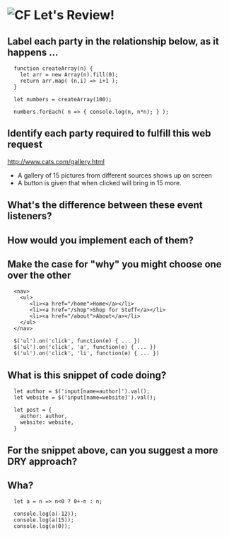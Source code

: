 # ![CF](https://i.imgur.com/7v5ASc8.png) Let's Review!

## Label each party in the relationship below, as it happens ...
```
  function createArray(n) {
    let arr = new Array(n).fill(0);
    return arr.map( (n,i) => i+1 );
  }
    
  let numbers = createArray(100);
    
  numbers.forEach( n => { console.log(n, n*n); } );
```

## Identify each party required to fulfill this web request
http://www.cats.com/gallery.html
 - A gallery of 15 pictures from different sources shows up on screen
 - A button is given that when clicked will bring in 15 more.
 
 
## What's the difference between these event listeners? 
## How would you implement each of them?
## Make the case for "why" you might choose one over the other
```
  <nav>
    <ul>
       <li><a href="/home">Home</a></li>
       <li><a href="/shop">Shop for Stuff</a></li>
       <li><a href="/about">About</a></li>
    </ul>
  </nav>
  
  $('ul').on('click', function(e) { ... })
  $('ul').on('click', 'a', function(e) { ... })
  $('ul').on('click', 'li', function(e) { ... })
```

## What is this snippet of code doing?
```
  let author = $('input[name=author]').val();
  let website = $('input[name=website]').val();
  
  let post = {
    author: author,
    website: website,
  }
```

## For the snippet above, can you suggest a more DRY approach?

## Wha?
```
  let a = n => n<0 ? 0+-n : n;
  
  console.log(a(-12));
  console.log(a(15));
  console.log(a(0));
```
